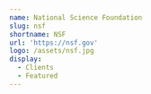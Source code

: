 ```yaml
---
name: National Science Foundation
slug: nsf
shortname: NSF
url: 'https://nsf.gov'
logo: /assets/nsf.jpg
display:
  - Clients
  - Featured
---
```

